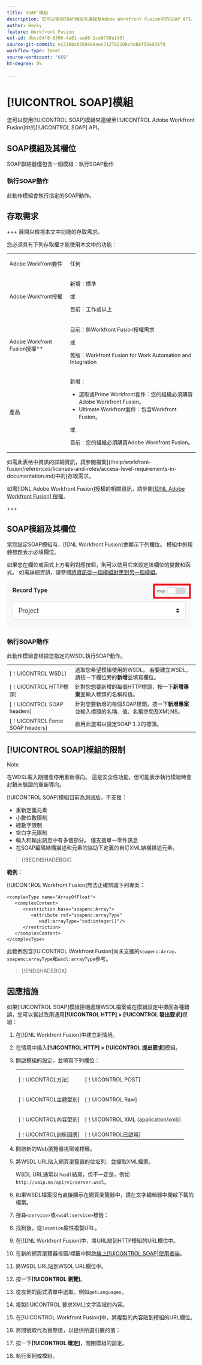 ```yaml
---
title: SOAP 模組
description: 您可以使用SOAP模組來連線至Adobe Workfront Fusion中的SOAP API。
author: Becky
feature: Workfront Fusion
exl-id: dbcc04f8-8306-4a81-aed8-1ce0798e145f
source-git-commit: ec2388ab509e89aec71278210bc4ab6f55ed38fd
workflow-type: tm+mt
source-wordcount: '669'
ht-degree: 0%

---
```


# [!UICONTROL SOAP]模組

您可以使用[!UICONTROL SOAP]模組來連線至[!UICONTROL Adobe Workfront Fusion]中的[!UICONTROL SOAP] API。

## SOAP模組及其欄位

SOAP聯結器僅包含一個模組：執行SOAP動作

### 執行SOAP動作

此動作模組會執行指定的SOAP動作。



## 存取需求

+++ 展開以檢視本文中功能的存取需求。

您必須具有下列存取權才能使用本文中的功能：

<table style="table-layout:auto">
 <col> 
 <col> 
 <tbody> 
  <tr> 
   <td role="rowheader">Adobe Workfront套件</td> 
   <td> <p>任何</p> </td> 
  </tr> 
  <tr data-mc-conditions=""> 
   <td role="rowheader">Adobe Workfront授權</td> 
   <td> <p>新增：標準</p><p>或</p><p>目前：工作或以上</p> </td> 
  </tr> 
  <tr> 
   <td role="rowheader">Adobe Workfront Fusion授權**</td> 
   <td>
   <p>目前：無Workfront Fusion授權需求</p>
   <p>或</p>
   <p>舊版：Workfront Fusion for Work Automation and Integration </p>
   </td> 
  </tr> 
  <tr> 
   <td role="rowheader">產品</td> 
   <td>
   <p>新增：</p> <ul><li>選取或Prime Workfront套件：您的組織必須購買Adobe Workfront Fusion。</li><li>Ultimate Workfront套件：包含Workfront Fusion。</li></ul>
   <p>或</p>
   <p>目前：您的組織必須購買Adobe Workfront Fusion。</p>
   </td> 
  </tr>
 </tbody> 
</table>

如需此表格中資訊的詳細資訊，請參閱檔案](/help/workfront-fusion/references/licenses-and-roles/access-level-requirements-in-documentation.md)中的[存取需求。

如需[!DNL Adobe Workfront Fusion]授權的相關資訊，請參閱[[!DNL Adobe Workfront Fusion] 授權](/help/workfront-fusion/set-up-and-manage-workfront-fusion/licensing-operations-overview/license-automation-vs-integration.md)。

+++

## SOAP模組及其欄位

當您設定SOAP模組時，[!DNL Workfront Fusion]會顯示下列欄位。  模組中的粗體標題表示必填欄位。

如果您在欄位或函式上方看到對應按鈕，則可以使用它來設定該欄位的變數和函式。 如需詳細資訊，請參閱[將資訊從一個模組對應到另一個模組](/help/workfront-fusion/create-scenarios/map-data/map-data-from-one-to-another.md)。

![地圖切換](/help/workfront-fusion/references/apps-and-modules/assets/map-toggle-350x74.png)

### 執行SOAP動作

此動作模組會根據您指定的WSDL執行SOAP動作。

<table style="table-layout:auto">
 <col> 
 </col> 
 <col> 
 </col> 
 <tbody> 
  <tr> 
   <td>[！UICONTROL WSDL]</td> 
   <td> 選取您希望模組使用的WSDL。 若要建立WSDL，請按一下欄位旁的<b>新增</b>並填寫欄位。 </td> 
  </tr> 
  <tr> 
   <td>[！UICONTROL HTTP標頭]</td> 
   <td> 針對您想要新增的每個HTTP標頭，按一下<b>新增專案</b>並輸入標頭的名稱和值。</td> 
  </tr> 
  <tr> 
   <td>[！UICONTROL SOAP headers]</td> 
   <td> 針對您要新增的每個SOAP標頭，按一下<b>新增專案</b>並輸入標頭的名稱、值、名稱空間及XMLNS。</td> 
  </tr> 
  <tr data-mc-conditions=""> 
   <td>[！UICONTROL Force SOAP headers]</td> 
   <td> 啟用此選項以設定SOAP 1.2的標頭。 </td> 
  </tr> 
  </tbody> 
</table>

## [!UICONTROL SOAP]模組的限制

>[!NOTE]
>
>在WDSL載入期間會停用重新導向。 這是安全性功能，但可能表示執行模組時會封鎖未驗證的重新導向。

[!UICONTROL SOAP]模組目前為測試版，不支援：

* 重新定義元素
* 小數位數限制
* 總數字限制
* 空白字元限制
* 輸入和輸出訊息中有多個部分。 僅支援單一零件訊息
* 在SOAP編碼結構描述和元素的協助下定義的自訂XML結構描述元素。

>[!BEGINSHADEBOX]

**範例：**

[!UICONTROL Workfront Fusion]無法正確辨識下列專案：

```
<complexType name="ArrayOfFloat">
   <complexContent>
      <restriction base="soapenc:Array">
         <attribute ref="soapenc:arrayType"
            wsdl:arrayType="xsd:integer[]"/>
      </restriction>
   </complexContent>
</complexType>
```

此範例包含[!UICONTROL Workfront Fusion]尚未支援的`soapenc:Array`、`soapenc:arrayType`和`wsdl:arrayType`參考。

>[!ENDSHADEBOX]

## 因應措施

如果[!UICONTROL SOAP]模組拒絕處理WSDL檔案或在模組設定中擲回各種錯誤，您可以嘗試改用通用&#x200B;**[!UICONTROL HTTP] > [!UICONTROL 發出要求]**&#x200B;模組：

1. 在[!DNL Workfront Fusion]中建立新情境。
1. 在情境中插入&#x200B;**[!UICONTROL HTTP] > [!UICONTROL 提出要求]**&#x200B;模組。
1. 開啟模組的設定，並填寫下列欄位：

   <table style="table-layout:auto"> 
    <col> 
    <col> 
    <tbody> 
     <tr> 
      <td role="rowheader">[！UICONTROL方法]</td> 
      <td> <p>[！UICONTROL POST]</p> </td> 
     </tr> 
     <tr data-mc-conditions=""> 
      <td role="rowheader">[！UICONTROL主體型別]</td> 
      <td> <p>[！UICONTROL Raw]</p> </td>
     </tr> 
     <tr> 
      <td role="rowheader">[！UICONTROL內容型別]</td> 
      <td> <p>[！UICONTROL XML (application/xml)]</p> </td> 
     </tr> 
     <tr> 
      <td role="rowheader">[！UICONTROL剖析回應]</td> 
      <td>[！UICONTROL已啟用]</td> 
     </tr> 
    </tbody> 
   </table>

   <!--![Workaround](/help/workfront-fusion/references/apps-and-modules/assets/workaround-350x443.png)-->

1. 開啟新的Web瀏覽器視窗或標籤。
1. 將WSDL URL貼入網頁瀏覽器的位址列，並擷取XML檔案。

   WSDL URL通常以`?wsdl`結尾，但不一定是，例如`http://voip.ms/api/v1/server.wsdl`。

1. 如果WSDL檔案沒有直接顯示在網頁瀏覽器中，請在文字編輯器中開啟下載的檔案。
1. 搜尋`<service>`或`<wsdl:service>`標籤：

   <!--![Service](/help/workfront-fusion/references/apps-and-modules/assets/service-350x65.png)-->

1. 找到後，從`location`屬性複製URL。
1. 在[!DNL Workfront Fusion]中，將URL貼到HTTP模組的URL欄位中。
1. 在新的網頁瀏覽器視窗/標籤中開啟[線上[!UICONTROL SOAP]使用者端](https://wsdlbrowser.com/)。
1. 將WSDL URL貼到WSDL URL欄位中。
1. 按一下&#x200B;**[!UICONTROL 瀏覽]**。
1. 從左側的函式清單中選取，例如`getLanguages`。
1. 複製[!UICONTROL 要求XML]文字區域的內容。
1. 在[!UICONTROL Workfront Fusion]中，將複製的內容貼到模組的URL欄位。
1. 將問號取代為實際值，以提供所選引數的值：

   <!--![Request](/help/workfront-fusion/references/apps-and-modules/assets/request-xml-350x172.png)-->

1. 按一下&#x200B;**[!UICONTROL 確定]**，關閉模組的設定。
1. 執行案例或模組。
